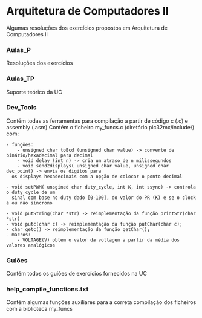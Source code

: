 # Arquitetura de Computadores II
Algumas resoluções dos exercícios propostos em Arquitetura de Computadores II

### Aulas_P
Resoluções dos exercícios

### Aulas_TP
Suporte teórico da UC

### Dev_Tools
Contém todas as ferramentas para compilação a partir de código c (.c) e assembly (.asm)
Contém o ficheiro my_funcs.c (diretório pic32mx/include/) com:
	
	- funções:
		- unsigned char toBcd (unsigned char value) -> converte de binário/hexadecimal para decimal
		- void delay (int n) -> cria um atraso de n milissegundos
		- void send2displays( unsigned char value, unsigned char dec_point) -> envia os digitos para 
      os displays hexadecimais com a opção de colocar o ponto decimal

    - void setPWM( unsgined char duty_cycle, int K, int ssync) -> controla o duty cycle de um 
      sinal com base no duty dado [0-100], do valor do PR (K) e se o clock é ou não síncrono 

    - void putString(char *str) -> reimplementação da função printStr(char *str)
    - void putc(char c) -> reimplementação da função putChar(char c);
    - char getc() -> reimplementação da função getChar();
	- macros:
		- VOLTAGE(V) obtem o valor da voltagem a partir da média dos valores analógicos

### Guiões
Contém todos os guiões de exercícios fornecidos na UC

### help_compile_functions.txt
Contém algumas funções auxiliares para a correta compilação dos ficheiros com a biblioteca my_funcs
